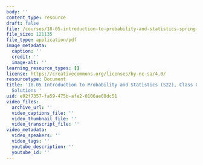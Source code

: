 ```yaml
---
body: ''
content_type: resource
draft: false
file: /courses/18-05-introduction-to-probability-and-statistics-spring-2022/mit18_05_s22_class06a_pset_sol.pdf
file_size: 121135
file_type: application/pdf
image_metadata:
  caption: ''
  credit: ''
  image-alt: ''
learning_resource_types: []
license: https://creativecommons.org/licenses/by-nc-sa/4.0/
resourcetype: Document
title: '18.05 Introduction to Probability and Statistics (S22), Class 06a: Problem
  Solutions '
uid: e92f7357-fa59-475b-afe2-0106ae08dc51
video_files:
  archive_url: ''
  video_captions_file: ''
  video_thumbnail_file: ''
  video_transcript_file: ''
video_metadata:
  video_speakers: ''
  video_tags: ''
  youtube_description: ''
  youtube_id: ''
---
```

